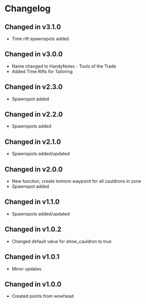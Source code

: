 # Changelog

## Changed in v3.1.0
* Time rift spawnspots added

## Changed in v3.0.0
* Name changed to HandyNotes - Tools of the Trade
* Added Time Rifts for Tailoring

## Changed in v2.3.0
* Spawnspot added

## Changed in v2.2.0
* Spawnspots added

## Changed in v2.1.0
* Spawnspots added/updated

## Changed in v2.0.0
* New function, create tomtom waypoint for all cauldrons in zone
* Spawnspot added

## Changed in v1.1.0
* Spawnspots added/updated

## Changed in v1.0.2
* Changed default value for show_cauldron to true

## Changed in v1.0.1
* Minor updates

## Changed in v1.0.0
* Created points from wowhead

